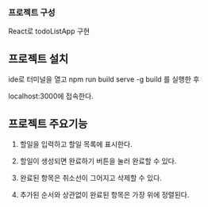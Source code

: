 ### 프로젝트 구성

React로 todoListApp 구현

## 프로젝트 설치

ide로 터미널을 열고
npm run build
serve -g build
를 실행한 후

localhost:3000에 접속한다.

## 프로젝트 주요기능

1. 할일을 입력하고 할일 목록에 표시한다.

2. 할일이 생성되면 완료하기 버튼을 눌러 완료할 수 있다.

3. 완료된 항목은 취소선이 그어지고 삭제할 수 있다.

4. 추가된 순서와 상관없이 완료된 항목은 가장 위에 정렬된다.
